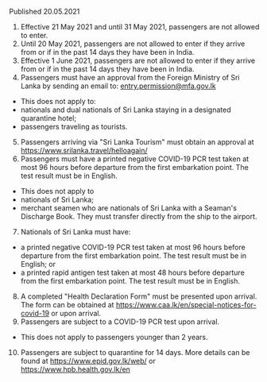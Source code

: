Published 20.05.2021
1. Effective 21 May 2021 and until 31 May 2021, passengers are not allowed to enter.
2. Until 20 May 2021, passengers are not allowed to enter if they arrive from or if in the past 14 days they have been in India.
3. Effective 1 June 2021, passengers are not allowed to enter if they arrive from or if in the past 14 days they have been in India.
4. Passengers must have an approval from the Foreign Ministry of Sri Lanka by sending an email to: <a href="mailto:entry.permission@mfa.gov.lk">entry.permission@mfa.gov.lk</a> 
- This does not apply to:
- nationals and dual nationals of Sri Lanka staying in a designated quarantine hotel;
- passengers traveling as tourists.
5. Passengers arriving via "Sri Lanka Tourism" must obtain an approval at <a href="https://www.srilanka.travel/helloagain/">https://www.srilanka.travel/helloagain/</a> 
6. Passengers must have a printed negative COVID-19 PCR test taken at most 96 hours before departure from the first embarkation point. The test result must be in English.
- This does not apply to
- nationals of Sri Lanka; 
- merchant seamen who are nationals of Sri Lanka with a Seaman's Discharge Book. They must transfer directly from the ship to the airport.
7. Nationals of Sri Lanka must have:
- a printed negative COVID-19 PCR test taken at most 96 hours before departure from the first embarkation point. The test result must be in English; or
- a printed rapid antigen test taken at most 48 hours before departure from the first embarkation point. The test result must be in English.
8. A completed "Health Declaration Form" must be presented upon arrival. The form can be obtained at <a href="https://www.caa.lk/en/special-notices-for-covid-19">https://www.caa.lk/en/special-notices-for-covid-19</a> or upon arrival. 
9. Passengers are subject to a COVID-19 PCR test upon arrival.
- This does not apply to passengers younger than 2 years.
10. Passengers are subject to quarantine for 14 days. More details can be found at <a href="https://www.epid.gov.lk/web/">https://www.epid.gov.lk/web/</a> or <a href="https://www.hpb.health.gov.lk/en">https://www.hpb.health.gov.lk/en</a> 

</p>